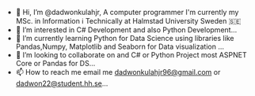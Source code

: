 - 👋 Hi, I’m @dadwonkulahjr, A computer programmer
I'm currently my MSc. in Information ℹ️ Technically at Halmstad University Sweden 🇸🇪
- 👀 I’m interested in C# Development and also Python Development...
- 🌱 I’m currently learning Python for Data Science using libraries like Pandas,Numpy, Matplotlib and Seaborn
for Data visualization ...
- 💞️ I’m looking to collaborate on and C# or Python Project
most ASPNET Core or Pandas for DS...
- 📫 How to reach me email me
dadwonkulahjr96@gmail.com or dadwon22@student.hh.se...

<!---
dadwonkulahjr/dadwonkulahjr is a ✨ special ✨ repository because its `README.md` (this file) appears on your GitHub profile.
You can click the Preview link to take a look at your changes.
--->
